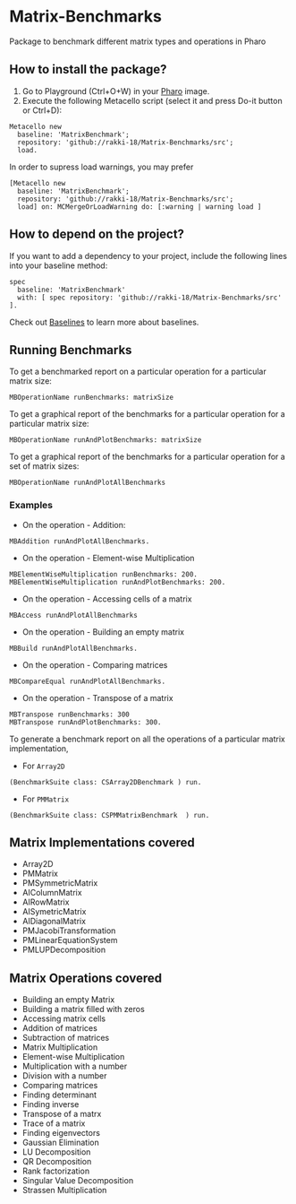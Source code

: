 # Matrix-Benchmarks
Package to benchmark different matrix types and operations in Pharo


## How to install the package?

1. Go to Playground (Ctrl+O+W) in your [Pharo](https://pharo.org/) image.
2. Execute the following Metacello script (select it and press Do-it button or Ctrl+D):

```Smalltalk
Metacello new
  baseline: 'MatrixBenchmark';
  repository: 'github://rakki-18/Matrix-Benchmarks/src';
  load.
```
In order to supress load warnings, you may prefer
```Smalltalk
[Metacello new
  baseline: 'MatrixBenchmark';
  repository: 'github://rakki-18/Matrix-Benchmarks/src';
  load] on: MCMergeOrLoadWarning do: [:warning | warning load ]
```

## How to depend on the project?

If you want to add a dependency to your project, include the following lines into your baseline method:

```Smalltalk
spec
  baseline: 'MatrixBenchmark'
  with: [ spec repository: 'github://rakki-18/Matrix-Benchmarks/src' ].
```

Check out [Baselines](https://github.com/pharo-open-documentation/pharo-wiki/blob/master/General/Baselines.md) to learn more about baselines.

## Running Benchmarks
To get a benchmarked report on a particular operation for a particular matrix size:
```Smalltalk
MBOperationName runBenchmarks: matrixSize
```

To get a graphical report of the benchmarks for a particular operation for a particular matrix size:
```Smalltalk
MBOperationName runAndPlotBenchmarks: matrixSize
```

To get a graphical report of the benchmarks for a particular operation for a set of matrix sizes:
```Smalltalk
MBOperationName runAndPlotAllBenchmarks
```
### Examples
- On the operation - Addition:
```Smalltalk
MBAddition runAndPlotAllBenchmarks.
```
- On the operation - Element-wise Multiplication
```Smalltalk
MBElementWiseMultiplication runBenchmarks: 200.
MBElementWiseMultiplication runAndPlotBenchmarks: 200.
```
- On the operation - Accessing cells of a matrix
```Smalltalk
MBAccess runAndPlotAllBenchmarks
```

- On the operation - Building an empty matrix
```Smalltalk
MBBuild runAndPlotAllBenchmarks.
```

- On the operation - Comparing matrices
```Smalltalk
MBCompareEqual runAndPlotAllBenchmarks.
```
- On the operation - Transpose of a matrix
```Smalltalk
MBTranspose runBenchmarks: 300
MBTranspose runAndPlotBenchmarks: 300.
```

To generate a benchmark report on all the operations of a particular matrix implementation,
- For `Array2D`
```Smalltalk
(BenchmarkSuite class: CSArray2DBenchmark ) run.
```
- For `PMMatrix`
```Smalltalk
(BenchmarkSuite class: CSPMMatrixBenchmark  ) run.
```
## Matrix Implementations covered 
- Array2D
- PMMatrix
- PMSymmetricMatrix
- AIColumnMatrix
- AIRowMatrix
- AISymetricMatrix
- AIDiagonalMatrix
- PMJacobiTransformation
- PMLinearEquationSystem
- PMLUPDecomposition


## Matrix Operations covered
- Building an empty Matrix
- Building a matrix filled with zeros
- Accessing matrix cells
- Addition of matrices
- Subtraction of matrices
- Matrix Multiplication
- Element-wise Multiplication
- Multiplication with a number
- Division with a number
- Comparing matrices
- Finding determinant
- Finding inverse
- Transpose of a matrx
- Trace of a matrix
- Finding eigenvectors
- Gaussian Elimination
- LU Decomposition
- QR Decomposition
- Rank factorization
- Singular Value Decomposition
- Strassen Multiplication

